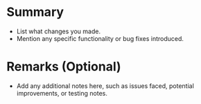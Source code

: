 # Summary
- List what changes you made.
- Mention any specific functionality or bug fixes introduced.

# Remarks (Optional)
- Add any additional notes here, such as issues faced, potential improvements, or testing notes.